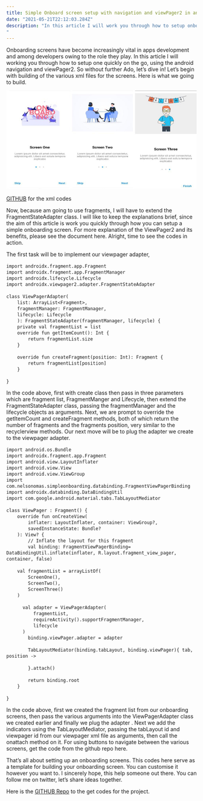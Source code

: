 ```yaml
---
title: Simple Onboard screen setup with navigation and viewPager2 in android.
date: "2021-05-21T22:12:03.284Z"
description: "In this article I will work you through how to setup onboarding screen in android with indicator quickly on the go.
"
---
```


Onboarding screens have become increasingly vital in apps development and among developers owing to the role they play. In this article I will working you through how to setup one quickly on the go, using the android navigation and viewPager2. So without further Ado, let’s dive in!
Let’s begin with building of the various xml files for the screens.
Here is what we going to build.

![onboarding screens image](./img/image_onboard.jpg)

[GITHUB](https://github.com/jirois/SimpleOnboardingScreens) for the xml codes

Now, because am going to use fragments, I will have to extend the FragmentStateAdapter class. I will like to keep the explanations brief, since the aim of this article is work you quickly through how you can setup a simple onboarding screen. For more explanation of the ViewPager2 and its benefits, please see the document here. Alright, time to see the codes in action.

The first task will be to implement our viewpager adapter,

```
import androidx.fragment.app.Fragment
import androidx.fragment.app.FragmentManager
import androidx.lifecycle.Lifecycle
import androidx.viewpager2.adapter.FragmentStateAdapter

class ViewPagerAdapter(
    list: ArrayList<Fragment>,
    fragmentManager: FragmentManager,
    lifecycle: Lifecycle
    ): FragmentStateAdapter(fragmentManager, lifecycle) {
    private val fragmentList = list
    override fun getItemCount(): Int {
        return fragmentList.size
    }

    override fun createFragment(position: Int): Fragment {
        return fragmentList[position]
    }

}
```

In the code above, first with create class then pass in three parameters which are fragment list, FragmentManger and Lifecycle, then extend the FragmentStateAdapter class, passing the fragmentManager and the lifecycle objects as arguments. Next, we are prompt to override the getItemCount and createFragment methods, both of which return the number of fragments and the fragments position, very similar to the recyclerview methods. Our next move will be to plug the adapter we create to the viewpager adapter.

```
import android.os.Bundle
import androidx.fragment.app.Fragment
import android.view.LayoutInflater
import android.view.View
import android.view.ViewGroup
import com.nelsonomas.simpleonboarding.databinding.FragmentViewPagerBinding
import androidx.databinding.DataBindingUtil
import com.google.android.material.tabs.TabLayoutMediator

class ViewPager : Fragment() {
    override fun onCreateView(
        inflater: LayoutInflater, container: ViewGroup?,
        savedInstanceState: Bundle?
    ): View? {
        // Inflate the layout for this fragment
        val binding: FragmentViewPagerBinding= DataBindingUtil.inflate(inflater, R.layout.fragment_view_pager, container, false)

    val fragmentList = arrayListOf(
        ScreenOne(),
        ScreenTwo(),
        ScreenThree()
    )

      val adapter = ViewPagerAdapter(
          fragmentList,
          requireActivity().supportFragmentManager,
          lifecycle
      )
        binding.viewPager.adapter = adapter

        TabLayoutMediator(binding.tabLayout, binding.viewPager){ tab, position ->

        }.attach()

        return binding.root
    }

}
```

In the code above, first we created the fragment list from our onboarding screens, then pass the various arguments into the ViewPagerAdapter class we created earlier and finally we plug the adapter . Next we add the indicators using the TabLayoutMediator, passing the tabLayout id and viewpager id from our viewpager xml file as arguments, then call the onattach method on it. For using buttons to navigate between the various screens, get the code from the github repo here.

That’s all about setting up an onboarding screens. This codes here serve as a template for building your onboarding screen. You can customise it however you want to. I sincerely hope, this help someone out there. You can follow me on twitter, let’s share ideas together.

Here is the [GITHUB Repo](https://github.com/jirois/SimpleOnboardingScreens) to the get codes for the project.
